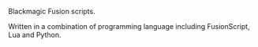 Blackmagic Fusion scripts.

Written in a combination of programming language including FusionScript, Lua and Python.

<!-- # Install  -->

<!-- # Configure -->

<!-- # Highlights -->

<!-- # Contribute -->

<!-- # FAQ -->

<!-- # Related -->

<!-- # License -->
